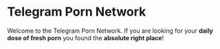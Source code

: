 # Telegram Porn Network

Welcome to the Telegram Porn Network. If you are looking for your **daily dose of fresh porn** you found the **absolute right place**!
